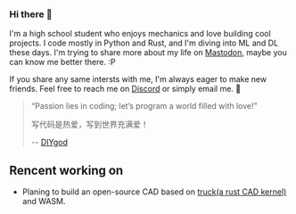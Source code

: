### Hi there 👋
I'm a high school student who enjoys mechanics and love building cool projects. I code mostly in Python and Rust, and I'm diving into ML and DL these days. 
I'm trying to share more about my life on [Mastodon](https://woof.tech/@TimTu), maybe you can know me better there. :P

If you share any same intersts with me, I'm always eager to make new friends. Feel free to reach me on [Discord](https://discordapp.com/users/1094658646547365938) or simply email me. 🤗

> “Passion lies in coding; let’s program a world filled with love!”
> 
> 写代码是热爱，写到世界充满爱！
> 
>   -- [DIYgod](https://github.com/DIYgod)

## Rencent working on
- Planing to build an open-source CAD based on [truck(a rust CAD kernel)](https://github.com/ricosjp/truck) and WASM.

<!--
**ovo-Tim/ovo-Tim** is a ✨ _special_ ✨ repository because its `README.md` (this file) appears on your GitHub profile.

Here are some ideas to get you started:

- 🔭 I’m currently working on ...
- 🌱 I’m currently learning ...
- 👯 I’m looking to collaborate on ...
- 🤔 I’m looking for help with ...
- 💬 Ask me about ...
- 📫 How to reach me: ...
- 😄 Pronouns: ...
- ⚡ Fun fact: ...
-->
